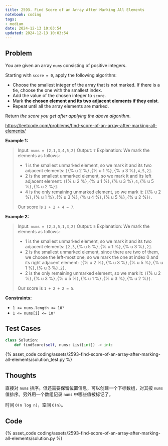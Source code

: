 ```yaml
---
title: 2593. Find Score of an Array After Marking All Elements
notebook: coding
tags:
- medium
date: 2024-12-13 10:03:54
updated: 2024-12-13 10:03:54
---
```

## Problem

You are given an array `nums` consisting of positive integers.

Starting with `score = 0`, apply the following algorithm:

- Choose the smallest integer of the array that is not marked. If there is a tie, choose the one with the smallest index.
- Add the value of the chosen integer to `score`.
- Mark **the chosen element and its two adjacent elements if they exist**.
- Repeat until all the array elements are marked.

Return _the score you get after applying the above algorithm_.

<https://leetcode.com/problems/find-score-of-an-array-after-marking-all-elements/>

**Example 1:**

> Input: `nums = [2,1,3,4,5,2]`
> Output: `7`
> Explanation: We mark the elements as follows:
>
> - 1 is the smallest unmarked element, so we mark it and its two adjacent elements: `[`{% u 2 %}`,`{% u 1 %}`,`{% u 3 %}`,4,5,2]`.
> - 2 is the smallest unmarked element, so we mark it and its left adjacent element: `[`{% u 2 %}`,`{% u 1 %}`,`{% u 3 %}`,4,`{% u 5 %}`,`{% u 2 %}`]`.
> - 4 is the only remaining unmarked element, so we mark it: `[`{% u 2 %}`,`{% u 1 %}`,`{% u 3 %}`,`{% u 4 %}`,`{% u 5 %}`,`{% u 2 %}`]`.
>
> Our score is `1 + 2 + 4 = 7`.

**Example 2:**

> Input: `nums = [2,3,5,1,3,2]`
> Output: `5`
> Explanation: We mark the elements as follows:
>
> - 1 is the smallest unmarked element, so we mark it and its two adjacent elements: `[2,3,`{% u 5 %}`,`{% u 1 %}`,`{% u 3 %}`,2]`.
> - 2 is the smallest unmarked element, since there are two of them, we choose the left-most one, so we mark the one at index 0 and its right adjacent element: `[`{% u 2 %}`,`{% u 3 %}`,`{% u 5 %}`,`{% u 1 %}`,`{% u 3 %}`,2]`.
> - 2 is the only remaining unmarked element, so we mark it: `[`{% u 2 %}`,`{% u 3 %}`,`{% u 5 %}`,`{% u 1 %}`,`{% u 3 %}`,`{% u 2 %}`]`.
>
> Our score is `1 + 2 + 2 = 5`.

**Constraints:**

- `1 <= nums.length <= 10⁵`
- `1 <= nums[i] <= 10⁶`

## Test Cases

``` python
class Solution:
    def findScore(self, nums: List[int]) -> int:
```

{% asset_code coding/assets/2593-find-score-of-an-array-after-marking-all-elements/solution_test.py %}

## Thoughts

直接对 `nums` 排序。但还需要保留位置信息，可以创建一个下标数组，对其按 `nums` 值排序。另外用一个数组记录 `nums` 中哪些值被标记了。

时间 `O(n log n)`，空间 `O(n)`。

## Code

{% asset_code coding/assets/2593-find-score-of-an-array-after-marking-all-elements/solution.py %}

